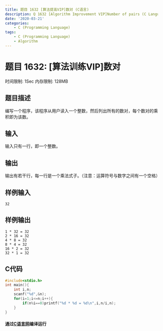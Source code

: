 ```yaml
---
title: 题目 1632 [算法提高VIP]数对 (C语言)
description: Q 1632 [Algorithm Improvement VIP]Number of pairs (C Language)
date: '2020-03-21'
categories:
    - C (Programming Language)
tags:
    - C (Programming Language)
    - Algorithm
---
```


# 题目 1632: \[算法训练VIP\]数对
时间限制: 1Sec 内存限制: 128MB
## 题目描述
编写一个程序，该程序从用户读入一个整数，然后列出所有的数对，每个数对的乘积即为该数。
## 输入
输入只有一行，即一个整数。 
## 输出
输出有若干行，每一行是一个乘法式子。（注意：运算符号与数字之间有一个空格）
## 样例输入
```
32 
```
## 样例输出
```
1 * 32 = 32
2 * 16 = 32
4 * 8 = 32
8 * 4 = 32
16 * 2 = 32
32 * 1 = 32
```
## C代码
```c
#include<stdio.h>
int main(){
    int i,n;
    scanf("%d",&n);
    for(i=1;i<=n;i++){
        if(n%i==0)printf("%d * %d = %d\n",i,n/i,n);
    }
}
```
#### 通过[C语言网](https://www.dotcpp.com/)编译运行